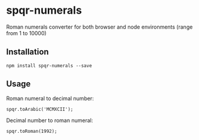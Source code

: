 # spqr-numerals

Roman numerals converter for both browser and node environments (range from 1 to 10000)

## Installation

```
npm install spqr-numerals --save
```

## Usage

Roman numeral to decimal number:
```
spqr.toArabic('MCMXCII');
```
Decimal number to roman numeral:
```
spqr.toRoman(1992);
```